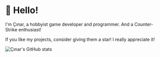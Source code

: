 # :wave: Hello!

I'm Çınar, a hobbyist game developer and programmer. And a Counter-Strike enthusiast!

If you like my projects, consider giving them a star! I really appreciate it!

<picture>
  <source
    srcset="https://github-readme-stats.vercel.app/api?username=theletron&theme=github_dark_dimmed&custom_title=GitHub%20Stats&show_icons=true"
    media="(prefers-color-scheme: dark)"
  />
  
  <source
    srcset="https://github-readme-stats.vercel.app/api?username=theletron&theme=default&custom_title=GitHub%20Stats&show_icons=true"
    media="(prefers-color-scheme: light)"
  />
  
  <img alt="Çınar's GitHub stats" src="https://github-readme-stats.vercel.app/api?username=theletron&custom_title=GitHub%20Stats&show_icons=true" />
</picture>

